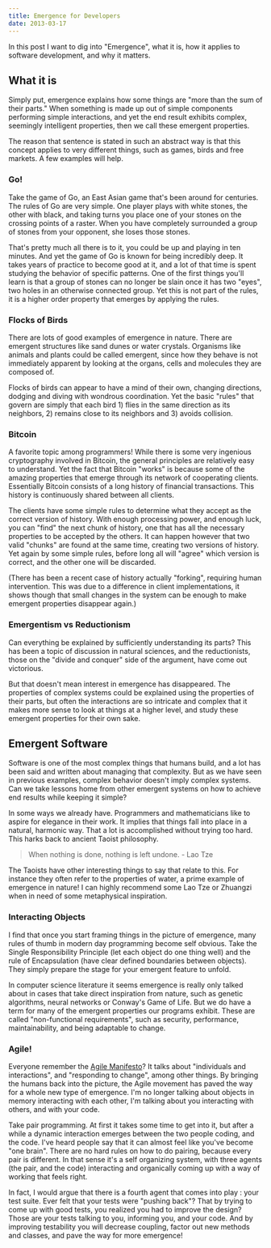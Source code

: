 ```yaml
---
title: Emergence for Developers
date: 2013-03-17
---
```


In this post I want to dig into "Emergence", what it is, how it applies to software development, and why it matters.

## What it is

Simply put, emergence explains how some things are "more than the sum of their parts." When something is made up out of simple components performing simple interactions, and yet the end result exhibits complex, seemingly intelligent properties, then we call these emergent properties.

The reason that sentence is stated in such an abstract way is that this concept applies to very different things, such as games, birds and free markets. A few examples will help.

### Go!

Take the game of Go, an East Asian game that's been around for centuries. The rules of Go are very simple. One player plays with white stones, the other with black, and taking turns you place one of your stones on the crossing points of a raster. When you have completely surrounded a group of stones from your opponent, she loses those stones.

That's pretty much all there is to it, you could be up and playing in ten minutes. And yet the game of Go is known for being incredibly deep. It takes years of practice to become good at it, and a lot of that time is spent studying the behavior of specific patterns. One of the first things you'll learn is that a group of stones can no longer be slain once it has two "eyes", two holes in an otherwise connected group. Yet this is not part of the rules, it is a higher order property that emerges by applying the rules.

### Flocks of Birds

There are lots of good examples of emergence in nature. There are emergent structures like sand dunes or water crystals. Organisms like animals and plants could be called emergent, since how they behave is not immediately apparent by looking at the organs, cells and molecules they are composed of.

Flocks of birds can appear to have a mind of their own, changing directions, dodging and diving with wondrous coordination. Yet the basic "rules" that govern are simply that each bird 1) flies in the same direction as its neighbors, 2) remains close to its neighbors and 3) avoids collision.

### Bitcoin

A favorite topic among programmers! While there is some very ingenious cryptography involved in Bitcoin, the general principles are relatively easy to understand. Yet the fact that Bitcoin "works" is because some of the amazing properties that emerge through its network of cooperating clients. Essentially Bitcoin consists of a long history of financial transactions. This history is continuously shared between all clients.

The clients have some simple rules to determine what they accept as the correct version of history. With enough processing power, and enough luck, you can "find" the next chunk of history, one that has all the necessary properties to be accepted by the others. It can happen however that two valid "chunks" are found at the same time, creating two versions of history. Yet again by some simple rules, before long all will "agree" which version is correct, and the other one will be discarded.

(There has been a recent case of history actually "forking", requiring human intervention. This was due to a difference in client implementations, it shows though that small changes in the system can be enough to make emergent properties disappear again.)

### Emergentism vs Reductionism

Can everything be explained by sufficiently understanding its parts? This has been a topic of discussion in natural sciences, and the reductionists, those on the "divide and conquer" side of the argument, have come out victorious.

But that doesn't mean interest in emergence has disappeared. The properties of complex systems could be explained using the properties of their parts, but often the interactions are so intricate and complex that it makes more sense to look at things at a higher level, and study these emergent properties for their own sake.

## Emergent Software

Software is one of the most complex things that humans build, and a lot has been said and written about managing that complexity. But as we have seen in previous examples, complex behavior doesn't imply complex systems. Can we take lessons home from other emergent systems on how to achieve end results while keeping it simple?

In some ways we already have. Programmers and mathematicians like to aspire for elegance in their work. It implies that things fall into place in a natural, harmonic way. That a lot is accomplished without trying too hard. This harks back to ancient Taoist philosophy.

> When nothing is done, nothing is left undone. - Lao Tze

The Taoists have other interesting things to say that relate to this. For instance they often refer to the properties of water, a prime example of emergence in nature! I can highly recommend some Lao Tze or Zhuangzi when in need of some metaphysical inspiration.

### Interacting Objects

I find that once you start framing things in the picture of emergence, many rules of thumb in modern day programming become self obvious. Take the Single Responsibility Principle (let each object do one thing well) and the rule of Encapsulation (have clear defined boundaries between objects). They simply prepare the stage for your emergent feature to unfold.

In computer science literature it seems emergence is really only talked about in cases that take direct inspiration from nature, such as genetic algorithms, neural networks or Conway's Game of Life. But we do have a term for many of the emergent properties our programs exhibit. These are called "non-functional requirements", such as security, performance, maintainability, and being adaptable to change.

### Agile!

Everyone remember the [Agile Manifesto](http://agilemanifesto.org/)? It talks about "individuals and interactions", and "responding to change", among other things. By bringing the humans back into the picture, the Agile movement has paved the way for a whole new type of emergence. I'm no longer talking about objects in memory interacting with each other, I'm talking about you interacting with others, and with your code.

Take pair programming. At first it takes some time to get into it, but after a while a dynamic interaction emerges between the two people coding, and the code. I've heard people say that it can almost feel like you've become "one brain". There are no hard rules on how to do pairing, because every pair is different. In that sense it's a self organizing system, with three agents (the pair, and the code) interacting and organically coming up with a way of working that feels right.

In fact, I would argue that there is a fourth agent that comes into play : your test suite. Ever felt that your tests were "pushing back"? That by trying to come up with good tests, you realized you had to improve the design? Those are your tests talking to you, informing you, and your code. And by improving testability you will decrease coupling, factor out new methods and classes, and pave the way for more emergence!
